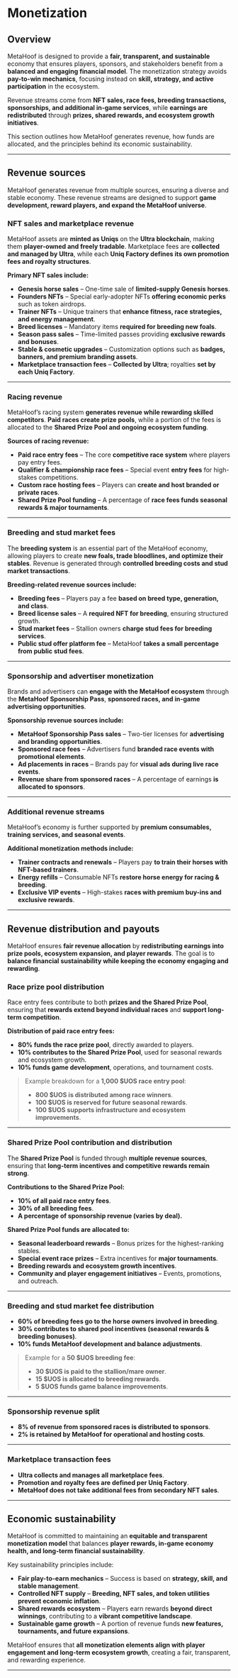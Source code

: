 # Monetization

## Overview

MetaHoof is designed to provide a **fair, transparent, and sustainable** economy that ensures players, sponsors, and stakeholders benefit from a **balanced and engaging financial model**. The monetization strategy avoids **pay-to-win mechanics**, focusing instead on **skill, strategy, and active participation** in the ecosystem.

Revenue streams come from **NFT sales, race fees, breeding transactions, sponsorships, and additional in-game services**, while **earnings are redistributed** through **prizes, shared rewards, and ecosystem growth initiatives**.

This section outlines how MetaHoof generates revenue, how funds are allocated, and the principles behind its economic sustainability.

---

## Revenue sources

MetaHoof generates revenue from multiple sources, ensuring a diverse and stable economy. These revenue streams are designed to support **game development, reward players, and expand the MetaHoof universe**.

### NFT sales and marketplace revenue

MetaHoof assets are **minted as Uniqs** on the **Ultra blockchain**, making them **player-owned and freely tradable**. Marketplace fees are **collected and managed by Ultra**, while each **Uniq Factory defines its own promotion fees and royalty structures**.

**Primary NFT sales include:**

- **Genesis horse sales** – One-time sale of **limited-supply Genesis horses**.
- **Founders NFTs** – Special early-adopter NFTs **offering economic perks** such as token airdrops.
- **Trainer NFTs** – Unique trainers that **enhance fitness, race strategies, and energy management**.
- **Breed licenses** – Mandatory items **required for breeding new foals**.
- **Season pass sales** – Time-limited passes providing **exclusive rewards and bonuses**.
- **Stable & cosmetic upgrades** – Customization options such as **badges, banners, and premium branding assets**.
- **Marketplace transaction fees** – **Collected by Ultra**; royalties **set by each Uniq Factory**.

---

### Racing revenue

MetaHoof’s racing system **generates revenue while rewarding skilled competitors**. **Paid races create prize pools**, while a portion of the fees is allocated to the **Shared Prize Pool and ongoing ecosystem funding**.

**Sources of racing revenue:**

- **Paid race entry fees** – The core **competitive race system** where players pay entry fees.
- **Qualifier & championship race fees** – Special event **entry fees** for high-stakes competitions.
- **Custom race hosting fees** – Players can **create and host branded or private races**.
- **Shared Prize Pool funding** – A percentage of **race fees funds seasonal rewards & major tournaments**.

---

### Breeding and stud market fees

The **breeding system** is an essential part of the MetaHoof economy, allowing players to create **new foals, trade bloodlines, and optimize their stables**. Revenue is generated through **controlled breeding costs and stud market transactions**.

**Breeding-related revenue sources include:**

- **Breeding fees** – Players pay a fee **based on breed type, generation, and class**.
- **Breed license sales** – A **required NFT for breeding**, ensuring structured growth.
- **Stud market fees** – Stallion owners **charge stud fees for breeding services**.
- **Public stud offer platform fee** – MetaHoof **takes a small percentage from public stud fees**.

---

### Sponsorship and advertiser monetization

Brands and advertisers can **engage with the MetaHoof ecosystem** through the **MetaHoof Sponsorship Pass**, **sponsored races, and in-game advertising opportunities**.

**Sponsorship revenue sources include:**

- **MetaHoof Sponsorship Pass sales** – Two-tier licenses for **advertising and branding opportunities**.
- **Sponsored race fees** – Advertisers fund **branded race events with promotional elements**.
- **Ad placements in races** – Brands pay for **visual ads during live race events**.
- **Revenue share from sponsored races** – A percentage of earnings **is allocated to sponsors**.

---

### Additional revenue streams

MetaHoof’s economy is further supported by **premium consumables, training services, and seasonal events**.

**Additional monetization methods include:**

- **Trainer contracts and renewals** – Players pay **to train their horses with NFT-based trainers**.
- **Energy refills** – Consumable NFTs **restore horse energy for racing & breeding**.
- **Exclusive VIP events** – High-stakes **races with premium buy-ins and exclusive rewards**.

---

## Revenue distribution and payouts

MetaHoof ensures **fair revenue allocation** by **redistributing earnings into prize pools, ecosystem expansion, and player rewards**. The goal is to **balance financial sustainability while keeping the economy engaging and rewarding**.

### Race prize pool distribution

Race entry fees contribute to both **prizes and the Shared Prize Pool**, ensuring that **rewards extend beyond individual races** and **support long-term competition**.

**Distribution of paid race entry fees:**

- **80% funds the race prize pool**, directly awarded to players.
- **10% contributes to the Shared Prize Pool**, used for seasonal rewards and ecosystem growth.
- **10% funds game development**, operations, and tournament costs.

> Example breakdown for a **1,000 $UOS race entry pool**:
> - **800 $UOS is distributed among race winners**.
> - **100 $UOS is reserved for future seasonal rewards**.
> - **100 $UOS supports infrastructure and ecosystem improvements**.

---

### Shared Prize Pool contribution and distribution

The **Shared Prize Pool** is funded through **multiple revenue sources**, ensuring that **long-term incentives and competitive rewards remain strong**.

**Contributions to the Shared Prize Pool:**

- **10% of all paid race entry fees**.
- **30% of all breeding fees**.
- **A percentage of sponsorship revenue (varies by deal).**

**Shared Prize Pool funds are allocated to:**

- **Seasonal leaderboard rewards** – Bonus prizes for the highest-ranking stables.
- **Special event race prizes** – Extra incentives for **major tournaments**.
- **Breeding rewards and ecosystem growth incentives**.
- **Community and player engagement initiatives** – Events, promotions, and outreach.

---

### Breeding and stud market fee distribution

- **60% of breeding fees go to the horse owners involved in breeding**.
- **30% contributes to shared pool incentives (seasonal rewards & breeding bonuses)**.
- **10% funds MetaHoof development and balance adjustments**.

> Example for a **50 $UOS breeding fee**:
> - **30 $UOS is paid to the stallion/mare owner**.
> - **15 $UOS is allocated to breeding rewards**.
> - **5 $UOS funds game balance improvements**.

---

### Sponsorship revenue split

- **8% of revenue from sponsored races is distributed to sponsors**.
- **2% is retained by MetaHoof for operational and hosting costs**.

---

### Marketplace transaction fees

- **Ultra collects and manages all marketplace fees**.
- **Promotion and royalty fees are defined per Uniq Factory**.
- **MetaHoof does not take additional fees from secondary NFT sales**.

---

## Economic sustainability

MetaHoof is committed to maintaining an **equitable and transparent monetization model** that balances **player rewards, in-game economy health, and long-term financial sustainability**.

Key sustainability principles include:

- **Fair play-to-earn mechanics** – Success is based on **strategy, skill, and stable management**.
- **Controlled NFT supply** – **Breeding, NFT sales, and token utilities prevent economic inflation**.
- **Shared rewards ecosystem** – Players earn rewards **beyond direct winnings**, contributing to a **vibrant competitive landscape**.
- **Sustainable game growth** – A portion of revenue funds **new features, tournaments, and future expansions**.

MetaHoof ensures that **all monetization elements align with player engagement and long-term ecosystem growth**, creating a fair, transparent, and rewarding experience.

---
